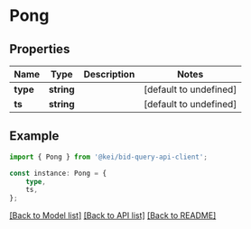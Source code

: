# Pong


## Properties

Name | Type | Description | Notes
------------ | ------------- | ------------- | -------------
**type** | **string** |  | [default to undefined]
**ts** | **string** |  | [default to undefined]

## Example

```typescript
import { Pong } from '@kei/bid-query-api-client';

const instance: Pong = {
    type,
    ts,
};
```

[[Back to Model list]](../README.md#documentation-for-models) [[Back to API list]](../README.md#documentation-for-api-endpoints) [[Back to README]](../README.md)
